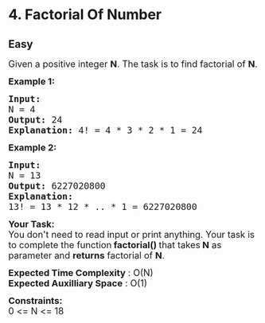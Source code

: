 # 4. Factorial Of Number
## Easy 
<div class="problem-statement" style="user-select: auto;">
                <p style="user-select: auto;"></p><p style="user-select: auto;"><span style="font-size: 18px; user-select: auto;">Given a positive integer <strong style="user-select: auto;">N</strong>. The task is&nbsp;to find factorial of <strong style="user-select: auto;">N</strong>.</span></p>

<p style="user-select: auto;"><span style="font-size: 18px; user-select: auto;"><strong style="user-select: auto;">Example 1:</strong></span></p>

<pre style="user-select: auto;"><span style="font-size: 18px; user-select: auto;"><strong style="user-select: auto;">Input:</strong></span><span style="font-size: 18px; user-select: auto;"><strong style="user-select: auto;">
</strong>N = 4
<strong style="user-select: auto;">Output: </strong>24
<strong style="user-select: auto;">Explanation: </strong>4! = 4 * 3 * 2 * 1 = 24</span></pre>

<p style="user-select: auto;"><span style="font-size: 18px; user-select: auto;"><strong style="user-select: auto;">Example 2:</strong></span></p>

<pre style="user-select: auto;"><span style="font-size: 18px; user-select: auto;"><strong style="user-select: auto;">Input:
</strong>N = 13
<strong style="user-select: auto;">Output: </strong>6227020800
<strong style="user-select: auto;">Explanation: 
</strong>13! = 13 * 12 * .. * 1 = 6227020800</span></pre>

<p style="user-select: auto;"><strong style="user-select: auto;"><span style="font-size: 18px; user-select: auto;">Your Task:</span></strong><br style="user-select: auto;">
<span style="font-size: 18px; user-select: auto;">You don't need to read input or print anything. Your task is to complete the function<strong style="user-select: auto;"> </strong></span><span style="font-size: 18px; user-select: auto;"><strong style="user-select: auto;"> factorial()&nbsp;</strong>that takes<strong style="user-select: auto;"> N</strong> as parameter and <strong style="user-select: auto;">returns</strong> factorial of <strong style="user-select: auto;">N</strong>.</span></p>

<p style="user-select: auto;"><span style="font-size: 18px; user-select: auto;"><strong style="user-select: auto;">Expected Time Complexity</strong> : O(N)<br style="user-select: auto;">
<strong style="user-select: auto;">Expected Auxilliary Space</strong> : O(1)</span></p>

<p style="user-select: auto;"><span style="font-size: 18px; user-select: auto;"><strong style="user-select: auto;">Constraints:</strong><br style="user-select: auto;">
0 &lt;= N &lt;= 18</span></p>
 <p style="user-select: auto;"></p>
            </div>